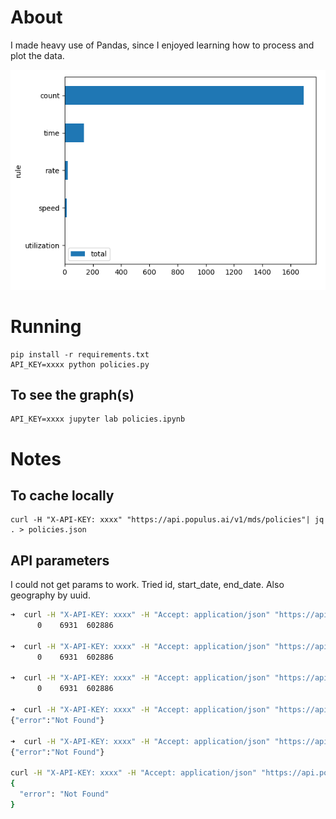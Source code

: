 # About

I made heavy use of Pandas, since I enjoyed learning how to process and plot the data.

![types](types.png?raw=true "types")

# Running

    pip install -r requirements.txt
    API_KEY=xxxx python policies.py

## To see the graph(s)

    API_KEY=xxxx jupyter lab policies.ipynb

# Notes

## To cache locally

    curl -H "X-API-KEY: xxxx" "https://api.populus.ai/v1/mds/policies"| jq . > policies.json

## API parameters

I could not get params to work. Tried id, start_date, end_date. Also geography by uuid.

```bash
➜  curl -H "X-API-KEY: xxxx" -H "Accept: application/json" "https://api.populus.ai/v1/mds/policies" | wc
      0    6931  602886

➜  curl -H "X-API-KEY: xxxx" -H "Accept: application/json" "https://api.populus.ai/v1/mds/policies?end_date=1679957344000" | wc
      0    6931  602886

➜  curl -H "X-API-KEY: xxxx" -H "Accept: application/json" "https://api.populus.ai/v1/mds/policies/?end_date=1679957344000&end_date=1679957344000" | wc
      0    6931  602886

➜  curl -H "X-API-KEY: xxxx" -H "Accept: application/json" "https://api.populus.ai/v1/mds/policies/cb0e6c9d-34fc-40b9-9145-f03fc47c4cfa"
{"error":"Not Found"}

➜  curl -H "X-API-KEY: xxxx" -H "Accept: application/json" "https://api.populus.ai/v1/mds/policies/cb0e6c9d34fc40b99145f03fc47c4cfa" 
{"error":"Not Found"}

curl -H "X-API-KEY: xxxx" -H "Accept: application/json" "https://api.populus.ai/v1/mds/geographies/d74a13fd-e98c-4d65-9dfe-6e98c35478b4"|jq
{
  "error": "Not Found"
}

```
